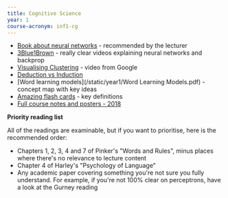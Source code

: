 ```yaml
---
title: Cognitive Science
year: 1
course-acronym: inf1-cg
---
```


- [Book about neural networks](http://neuralnetworksanddeeplearning.com/chap1.html) - recommended by the lecturer
- [3Blue1Brown](https://www.youtube.com/watch?v=aircAruvnKk&list=PLZHQObOWTQDNU6R1_67000Dx_ZCJB-3pi) - really clear videos explaining neural networks and backprop
- [Visualising Clustering](https://www.youtube.com/watch?v=wvsE8jm1GzE) - video from Google
- [Deduction vs Induction](https://www.youtube.com/watch?v=iRcNQkWNWNk)
- [Word learning models](/static/year1/Word Learning Models.pdf) - concept map with key ideas
- [Amazing flash cards](https://quizlet.com/OriginalCal/folders/cognitive-science/sets) - key definitions
- [Full course notes and posters - 2018](https://betterinformatics.com/drive?next=1Tb7WG3bdE5vop2ZR2nGlrkUXxu-9y2zj)



**Priority reading list**

All of the readings are examinable, but if you want to prioritise, here is the recommended order:

* Chapters 1, 2, 3, 4 and 7 of Pinker's "Words and Rules", minus places where there's no relevance to lecture content
* Chapter 4 of Harley's "Psychology of Language"
* Any academic paper covering something you're not sure you fully understand. For example, if you're not 100% clear on perceptrons, have a look at the Gurney reading





 
